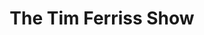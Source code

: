 ---
title:         "The Tim Ferriss Show"
description:   "Tim Ferriss is a self-experimenter and bestselling author, best known for The 4-Hour Workweek, which has been translated into 40+ languages. Newsweek calls him 'the world's best human guinea pig,' and The New York Times calls him 'a cross between Jack Welch and a Buddhist monk.' In this show, he deconstructs world-class performers from eclectic areas (investing, chess, pro sports, etc.), digging deep to find the tools, tactics, and tricks that listeners can use."
url-thumbnail: "http://static.libsyn.com/p/assets/5/a/8/7/5a87e01004b980c1/TimFerrissShowArt1400x1400.jpg"
url-rss:       "http://feeds.feedburner.com/thetimferrissshow"
url-web:       "http://www.fourhourblog.com/"
url-itunes:    "https://itunes.apple.com/us/podcast/the-tim-ferriss-show/id863897795?mt=2&uo=4"
tags: "hello"
---
